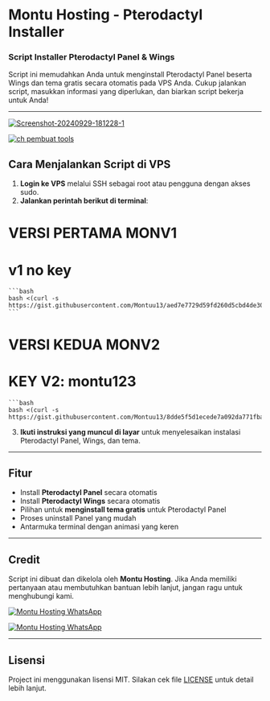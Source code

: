 # Montu Hosting - Pterodactyl Installer

### Script Installer Pterodactyl Panel & Wings

Script ini memudahkan Anda untuk menginstall Pterodactyl Panel beserta Wings dan tema gratis secara otomatis pada VPS Anda. Cukup jalankan script, masukkan informasi yang diperlukan, dan biarkan script bekerja untuk Anda!

---
<a href="https://ibb.co.com/R2Ccm3P"><img src="https://i.ibb.co.com/1Z9T5rK/Screenshot-20240929-181228-1.jpg" alt="Screenshot-20240929-181228-1" border="0" /></a>

[![ch pembuat tools](https://img.shields.io/badge/ch-Pembuat%20Tols-green)](https://whatsapp.com/channel/0029VakzKOQHgZWi7pmIKf1r)


## Cara Menjalankan Script di VPS

1. **Login ke VPS** melalui SSH sebagai root atau pengguna dengan akses sudo.
2. **Jalankan perintah berikut di terminal**:

# VERSI PERTAMA MONV1
# v1 no key
    ```bash
    bash <(curl -s https://gist.githubusercontent.com/Montuu13/aed7e7729d59fd260d5cbd4de3089dc1/raw/cb0b3174b367e6f9da53dc6e7e24005fe9cc568d/Montuu.sh)
    ```
# VERSI KEDUA MONV2
# KEY V2: montu123
    ```bash
    bash <(curl -s https://gist.githubusercontent.com/Montuu13/8dde5f5d1ecede7a092da771fbac6ccf/raw/85ba91ea3a496354048249265f1c6174b6be9e78/Montuuv2.sh)

3. **Ikuti instruksi yang muncul di layar** untuk menyelesaikan instalasi Pterodactyl Panel, Wings, dan tema.

---

## Fitur

- Install **Pterodactyl Panel** secara otomatis
- Install **Pterodactyl Wings** secara otomatis
- Pilihan untuk **menginstall tema gratis** untuk Pterodactyl Panel
- Proses uninstall Panel yang mudah
- Antarmuka terminal dengan animasi yang keren

---

## Credit

Script ini dibuat dan dikelola oleh **Montu Hosting**. Jika Anda memiliki pertanyaan atau membutuhkan bantuan lebih lanjut, jangan ragu untuk menghubungi kami.

[![Montu Hosting WhatsApp](https://img.shields.io/badge/WhatsApp-Montu%20Hosting-green)](https://wa.me/6287760185040)

[![Montu Hosting WhatsApp](https://img.shields.io/badge/ch-Pembuat%20Tols-green)](https://whatsapp.com/channel/0029VakzKOQHgZWi7pmIKf1r)

---

## Lisensi

Project ini menggunakan lisensi MIT. Silakan cek file [LICENSE](./LICENSE) untuk detail lebih lanjut.
